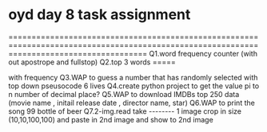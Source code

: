 oyd day 8 task assignment
==========================================================================================================================================


==========================================================================================================================================
Q1.word frequency counter (with out apostrope and fullstop)
Q2.top 3 words ===== <p> with frequency
Q3.WAP to guess a number that has randomly selected with top down pseusocode
6 lives
Q4.create python project to get the value pi to n number of decimal place?
Q5.WAP to download IMDBs top 250 data (movie name , initail release date , director name, star)
Q6.WAP to print the song 99 bottle of beer 
Q7.2-img.read take -------- 1 image crop in size (10,10,100,100) and paste in 2nd image and  show to 2nd image
